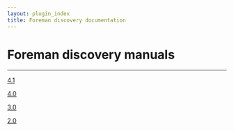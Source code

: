 ```yaml
---
layout: plugin_index
title: Foreman discovery documentation
---
```


# Foreman discovery manuals
-----------------------------

<div class='row plugin-manual'>
  <div class='col-md-4 center'>
		<a href="plugins/foreman_discovery/4.1/index.html" class="btn-doc btn">
			<i class="fa fa-newspaper-o"></i>
			<p id='manual'>4.1</p>
		</a>
	</div>
  <div class='col-md-4 center'>
		<a href="plugins/foreman_discovery/4.0/index.html" class="btn-doc btn">
			<i class="fa fa-newspaper-o"></i>
			<p id='manual'>4.0</p>
		</a>
	</div>
  <div class='col-md-4 center'>
		<a href="plugins/foreman_discovery/3.0/index.html" class="btn-doc btn">
			<i class="fa fa-newspaper-o"></i>
			<p id='manual'>3.0</p>
		</a>
	</div>
	<div class='col-md-4 center'>
		<a href="plugins/foreman_discovery/2.0/index.html" class="btn-doc btn">
			<i class="fa fa-newspaper-o"></i>
			<p id='manual'>2.0</p>
		</a>
	</div>
</div>
